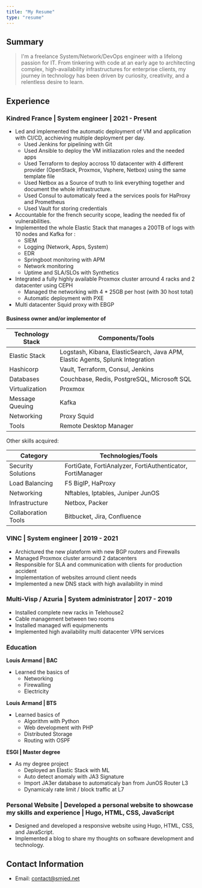 ```yaml
---
title: "My Resume"
type: "resume"
---
```


## Summary

> I'm a freelance System/Network/DevOps engineer with a lifelong passion for IT. From tinkering with code at an early age to architecting complex, high-availability infrastructures for enterprise clients, my journey in technology has been driven by curiosity, creativity, and a relentless desire to learn.

## Experience

### Kindred France | System engineer | 2021 - Present

*   Led and implemented the automatic deployment of VM and application with CI/CD, acchieving multiple deployment per day.
    *   Used Jenkins for pipelining with Git
    *   Used Ansible to deploy the VM initliazation roles and the needed apps
    *   Used Terraform to deploy accross 10 datacenter with 4 different provider (OpenStack, Proxmox, Vsphere, Netbox) using the same template file
    *   Used Netbox as a Source of truth to link everything together and document the whole infrastructure.
    *   Used Consul to automaticaly feed a the services pools for HaProxy and Prometheus
    *   Used Vault for storing credentials
*   Accountable for the french security scope, leading the needed fix of vulnerabilities.
*   Implemented the whole Elastic Stack that manages a 200TB of logs with 10 nodes and Kafka for :
    *   SIEM
    *   Logging (Network, Apps, System)
    *   EDR
    *   Springboot monitoring with APM
    *   Network monitoring
    *   Uptime and SLA/SLOs with Synthetics
*   Integrated a fully highly available Proxmox cluster arround 4 racks and 2 datacenter using CEPH
    *   Managed the networking with 4 * 25GB per host (with 30 host total)
    *   Automatic deployment with PXE
*   Multi datacenter Squid proxy with EBGP

#### Business owner and/or implementor of

| Technology Stack | Components/Tools |
|-----------------|------------------|
| Elastic Stack | Logstash, Kibana, ElasticSearch, Java APM, Elastic Agents, Splunk Integration |
| Hashicorp | Vault, Terraform, Consul, Jenkins |
| Databases | Couchbase, Redis, PostgreSQL, Microsoft SQL |
| Virtualization | Proxmox |
| Message Queuing | Kafka |
| Networking | Proxy Squid |
| Tools | Remote Desktop Manager |

Other skills acquired:

| Category | Technologies/Tools |
|----------|-------------------|
| Security Solutions | FortiGate, FortiAnalyzer, FortiAuthenticator, FortiManager |
| Load Balancing | F5 BigIP, HaProxy |
| Networking | Nftables, Iptables, Juniper JunOS |
| Infrastructure | Netbox, Packer |
| Collaboration Tools | Bitbucket, Jira, Confluence |

### VINC | System engineer | 2019 - 2021

*   Archictured the new plateform with new BGP routers and Firewalls
*   Managed Proxmox cluster arround 2 datacenters
*   Responsible for SLA and communication with clients for production accident
*   Implementation of websites arround client needs
*   Implemented a new DNS stack with high availability in mind


### Multi-Visp / Azuria | System administrator | 2017 - 2019

*   Installed complete new racks in Telehouse2
*   Cable management between two rooms
*   Installed managed wifi equipmenents
*   Implemented high availability multi datacenter VPN services

### Education

**Louis Armand | BAC**

*   Learned the basics of
    *   Networking
    *   Firewalling
    *   Electricity


**Louis Armand | BTS**

*   Learned basics of
    *   Algorithm with Python
    *   Web development with PHP
    *   Distributed Storage
    *   Routing with OSPF

**ESGI | Master degree**

*   As my degree project
    *  Deployed an Elastic Stack with ML
    *  Auto detect anomaly with JA3 Signature
    *  Import JA3er database to automaticaly ban from JunOS Router L3
    *  Dynamicaly rate limit / block traffic at L7

### Personal Website | Developed a personal website to showcase my skills and experience | Hugo, HTML, CSS, JavaScript

*   Designed and developed a responsive website using Hugo, HTML, CSS, and JavaScript.
*   Implemented a blog to share my thoughts on software development and technology.

## Contact Information

*   Email: contact@smjed.net
